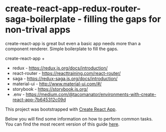# create-react-app-redux-router-saga-boilerplate - filling the gaps for non-trival apps

create-react-app is great but even a basic app needs more than a component renderer. Simple boilerplate to fill the gaps.

create-react-app +

- redux - https://redux.js.org/docs/introduction/
- react-router - https://reacttraining.com/react-router/
- saga - https://redux-saga.js.org/docs/introduction/
- material-ui - http://www.material-ui.com/#/
- storybook - https://storybook.js.org/
- .env - https://medium.com/@tacomanator/environments-with-create-react-app-7b645312c09d

This project was bootstrapped with [Create React App](https://github.com/facebookincubator/create-react-app).

Below you will find some information on how to perform common tasks.<br>
You can find the most recent version of this guide [here](https://github.com/facebookincubator/create-react-app/blob/master/packages/react-scripts/template/README.md).
